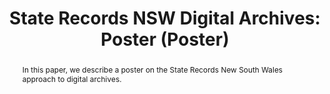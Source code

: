 ---
abstract: In this paper, we describe a poster on the State Records New South Wales
  approach to digital archives.
creators:
- Lehane, Richard
- Archer, Danny
- Findlay, Cassie
date: null
document_url: https://services.phaidra.univie.ac.at/api/object/o:378697/download
grand_parent: iPRES
institutions: []
keywords:
- recordkeeping
- archives
- state records new south wales
landing_page_url: https://phaidra.univie.ac.at/o:378697
language: eng
layout: publication
license: CC BY-NC-SA 3.0 AT
notes_url: null
parent: iPRES 2014
presentation_url: null
publication_type: poster
size: 61030
source_name: iPRES
title: 'State Records NSW Digital Archives: Poster (Poster) '
year: 2014
---